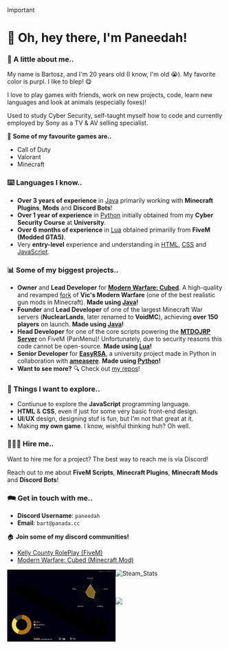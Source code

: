 > [!IMPORTANT]
>
> # 🚀 Oh, hey there, I'm Paneedah!
> 
> ### 💬 A little about me..
> My name is Bartosz, and I'm 20 years old (I know, I'm old 😭). My favorite color is purpl. I like to blep! 😋
>
> I love to play games with friends, work on new projects, code, learn new languages and look at animals (especially foxes)!
>
> Used to study Cyber Security, self-taught myself how to code and currently employed by Sony as a TV & AV selling specialist.
>
> 👾 **Some of my favourite games are..**
> - Call of Duty
> - Valorant
> - Minecraft
>
> ### ⌨️ Languages I know..
> - **Over 3 years of experience** in <ins>Java</ins> primarily working with **Minecraft Plugins**, **Mods** and **Discord Bots**!
> - **Over 1 year of experience** in <ins>Python</ins> initially obtained from my **Cyber Security Course** at **University**.
> - **Over 6 months of experience** in <ins>Lua</ins> obtained primarilly from **FiveM (Modded GTA5)**.
> - Very **entry-level** experience and understanding in <ins>HTML</ins>, <ins>CSS</ins> and <ins>JavaScript</ins>.
>
> ### 📊 Some of my biggest projects..
> - **Owner** and **Lead Developer** for **[Modern Warfare: Cubed](https://github.com/Cubed-Development/Modern-Warfare-Cubed)**. A high-quality and revamped <ins>fork</ins> of **Vic's Modern Warfare** (one of the best realistic gun mods in Minecraft). **Made using <ins>Java</ins>!**
> - **Founder** and **Lead Developer** of one of the largest Minecraft War servers (**NuclearLands**, later renamed to **VoidMC**), achieving **over 150 players** on launch. **Made using <ins>Java</ins>!**
> - **Head Developer** for one of the core scripts powering the **[MTDOJRP Server](https://docs.mtdojrp.org/docs/intro)** on FiveM (PanMenu)! Unfortunately, due to security reasons this code cannot be open-source. **Made using <ins>Lua</ins>!**
> - **Senior Developer** for **[EasyRSA](https://github.com/ameasere/EasyRSA)**, a university project made in Python in collaboration with **[ameasere](https://github.com/ameasere)**. **Made using <ins>Python</ins>!**
> - **Want to see more?** 🔍 Check out [my repos](https://github.com/Paneedah?tab=repositories)!
>
> ### 📌 Things I want to explore..
> - Contiunue to explore the **JavaScript** programming language.
> - **HTML** & **CSS**, even if just for some very basic front-end design.
> - **UI**/**UX** design, designing stuf is fun, but I'm not that great at it.
> - Making **my own game**. I know, wishful thinking huh? Oh well.
>
> ### 🧑🏻‍💻 Hire me..
> Want to hire me for a project? The best way to reach me is via Discord!
> 
> Reach out to me about **FiveM Scripts**, **Minecraft Plugins**, **Minecraft Mods** and **Discord Bots**!
>
> ### 🗪 Get in touch with me..
> - **Discord Username**: `paneedah`
> - **Email**: `bart@panada.cc`
>
> 🏠 **Join some of my discord communities!**
> - [Kelly County RolePlay (FiveM)](https://discord.gg/fSeVb6tDez)
> - [Modern Warfare: Cubed (Minecraft Mod)](https://discord.gg/FxmrYg2eny)

<div>
  <img src="https://raw.githubusercontent.com/Paneedah/Paneedah/414e9741a1c9a07f257855ebeee53fc4d248e22a/profile-3d-contrib/profile-night-rainbow.svg" alt="Commit_Stats" style="float: left;  width: 50%; max-height: 35%">
  <img src="https://steam-stat.vercel.app/api?profileName=Paneedah" alt="Steam_Stats" style="float: left; width: 47%; max-height: 35%">
  
  <br><br><br>
  
  <img src="https://github-profile-trophy.vercel.app/?username=paneedah&theme=nord&column=7">
</div>
